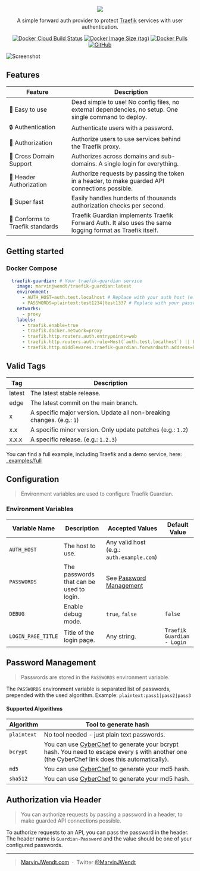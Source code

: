 <p align="center"><img src="https://user-images.githubusercontent.com/31022056/192372549-3f4b2e53-8b18-4a0d-ab30-49527dcd255c.png" /></p>

<p align="center">A simple forward auth provider to protect <a href="https://traefik.io/traefik/">Traefik</a> services with user authentication.</p>

<p align="center">
<a href="https://hub.docker.com/r/marvinjwendt/traefik-guardian"><img alt="Docker Cloud Build Status" src="https://img.shields.io/docker/cloud/build/marvinjwendt/traefik-guardian?style=flat-square"></a>
<a href="https://hub.docker.com/r/marvinjwendt/traefik-guardian"><img alt="Docker Image Size (tag)" src="https://img.shields.io/docker/image-size/marvinjwendt/traefik-guardian/latest?style=flat-square"></a>
<a href="https://hub.docker.com/r/marvinjwendt/traefik-guardian"><img alt="Docker Pulls" src="https://img.shields.io/docker/pulls/marvinjwendt/traefik-guardian?style=flat-square"></a>
<a href="https://github.com/MarvinJWendt/traefik-guardian/blob/main/LICENCE"><img alt="GitHub" src="https://img.shields.io/github/license/MarvinJWendt/traefik-guardian?style=flat-square"></a>
</p>

![Screenshot](https://user-images.githubusercontent.com/31022056/192390005-428ff759-8a11-4e54-ba97-1c390e4bd1ed.png)

## Features

| Feature                          | Description                                                                                               |
|----------------------------------|-----------------------------------------------------------------------------------------------------------|
| 🧸 Easy to use                   | Dead simple to use! No config files, no external dependencies, no setup. One single command to deploy.    | 
| 🔒 Authentication                | Authenticate users with a password.                                                                       |
| 📝 Authorization                 | Authorize users to use services behind the Traefik proxy.                                                 |
| 🔀 Cross Domain Support          | Authorizes across domains and sub-domains. A single login for everything.                                 |
| 🤖 Header Authorization          | Authorize requests by passing the token in a header, to make guarded API connections possible.            |
| 🚄 Super fast                    | Easily handles hunderts of thousands authorization checks per second.                                     |
| 💙 Conforms to Traefik standards | Traefik Guardian implements Traefik Forward Auth. It also uses the same logging format as Traefik itself. |

## Getting started

### Docker Compose

```yaml
  traefik-guardian: # Your traefik-guardian service
    image: marvinjwendt/traefik-guardian:latest
    environment:
      - AUTH_HOST=auth.test.localhost # Replace with your auth host (e.g.: auth.example.com).
      - PASSWORDS=plaintext:test1234|test1337 # Replace with your passwords. See the docs for more info at: https://github.com/MarvinJWendt/traefik-guardian#password-management
    networks:
      - proxy
    labels:
      - traefik.enable=true
      - traefik.docker.network=proxy
      - traefik.http.routers.auth.entrypoints=web
      - traefik.http.routers.auth.rule=Host(`auth.test.localhost`) || Path(`/traefik-guardian-session-share`) # Replace auth.test.localhost with your auth host defined above.
      - traefik.http.middlewares.traefik-guardian.forwardauth.address=http://traefik-guardian/auth
```

## Valid Tags

| Tag    | Description                                                            |
|--------|------------------------------------------------------------------------|
| latest | The latest stable release.                                             |
| edge   | The latest commit on the main branch.                                  |
| x      | A specific major version. Update all non-breaking changes. (e.g.: `1`) |
| x.x    | A specific minor version. Only update patches (e.g.: `1.2`)            |
| x.x.x  | A specific release. (e.g.: `1.2.3`)                                    |

You can find a full example, including Traefik and a demo service, here: [_examples/full](./_examples/full)

## Configuration

> Environment variables are used to configure Traefik Guardian.

### Environment Variables

| Variable Name      | Description                              | Accepted Values                                 | Default Value              |
|--------------------|------------------------------------------|-------------------------------------------------|----------------------------|
| `AUTH_HOST`        | The host to use.                         | Any valid host (e.g.: `auth.example.com`)       |                            |
| `PASSWORDS`        | The passwords that can be used to login. | See [Password Management](#password-management) |                            |
| `DEBUG`            | Enable debug mode.                       | `true`, `false`                                 | `false`                    |
| `LOGIN_PAGE_TITLE` | Title of the login page.                 | Any string.                                     | `Traefik Guardian - Login` |

## Password Management

> Passwords are stored in the `PASSWORDS` environment variable.

The `PASSWORDS` environment variable is separated list of passwords, prepended with the used algorithm. Example: `plaintext:pass1|pass2|pass3`

#### Supported Algorithms

| Algorithm   | Tool to generate hash                                                                                                                                                                                                                                                                                                      |
|-------------|----------------------------------------------------------------------------------------------------------------------------------------------------------------------------------------------------------------------------------------------------------------------------------------------------------------------------|
| `plaintext` | No tool needed - just plain text passwords.                                                                                                                                                                                                                                                                                |
| `bcrypt`    | You can use [CyberChef](https://gchq.github.io/CyberChef/#recipe=Bcrypt(10)Find_/_Replace(%7B'option':'Simple%20string','string':'$'%7D,'$$$$',true,false,false,false)&input=WW91ciBQYXNzd29yZA) to generate your bcrypt hash. You need to escape every `$` with another one (the CyberChef link does this automatically). |
| `md5`       | You can use [CyberChef](https://gchq.github.io/CyberChef/#recipe=MD5()) to generate your md5 hash.                                                                                                                                                                                                                         |
| `sha512`    | You can use [CyberChef](https://gchq.github.io/CyberChef/#recipe=SHA2('512',64,1)) to generate your md5 hash.                                                                                                                                                                                                              |

## Authorization via Header

> You can authorize requests by passing a password in a header, to make guarded API connections possible.

To authorize requests to an API, you can pass the password in the header.  
The header name is `Guardian-Password` and the value should be one of your configured passwords.

---

> [MarvinJWendt.com](https://marvinjwendt.com) &nbsp;&middot;&nbsp;
> Twitter [@MarvinJWendt](https://twitter.com/MarvinJWendt)
